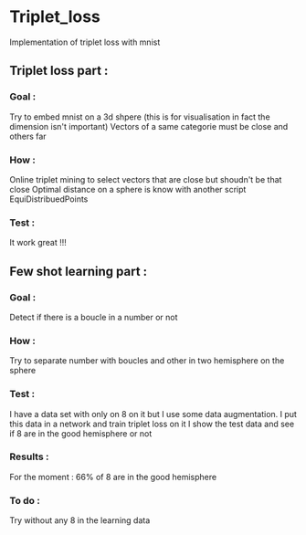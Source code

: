 # Triplet_loss
Implementation of triplet loss with mnist

## Triplet loss part :
### Goal :
Try to embed mnist on a 3d shpere (this is for visualisation in fact the dimension isn't important)
Vectors of a same categorie must be close and others far

### How : 
Online triplet mining to select vectors that are close but shoudn't be that close
Optimal distance on a sphere is know with another script EquiDistribuedPoints

### Test :
It work great !!!

## Few shot learning part :
### Goal :
Detect if there is a boucle in a number or not

### How :
Try to separate number with boucles and other in two hemisphere on the sphere

### Test :
I have a data set with only on 8 on it but I use some data augmentation.
I put this data in a network and train triplet loss on it 
I show the test data and see if 8 are in the good hemisphere or not

### Results :
For the moment : 66% of 8 are in the good hemisphere

### To do :
Try without any 8 in the learning data
